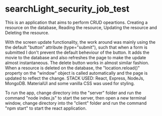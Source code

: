  # searchLight_security_job_test 
This is an application that aims to perform CRUD opeartions.
Creating a resource on the database,
Reading the resource,
Updating the resource and
Deleting the resource.

With the screen update functionality, the work around was mainly using the the default "button" attribute (type="submit"), such that when a form is submitted I don't prevent the default beheviour of the button. It adds the movie to the database and also refreshes the page to make the update almost instantaneous. The delete button works in almost similar fashion. When a resource is deleted on the database, the "location.reload()" property on the "window" object is called automatically and the page is updated to reflect the change.
STACK USED: React, Express, NodeJs, MongoDB. 
MaterialUI and some vanilla CSS was used for styling.

To run the app, change directory into the "server" folder and run the command "node index.js" to start the server, then open a new terminal window, change directory into the "client" folder and run the command "npm start" to start the react application.
